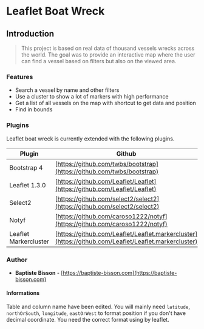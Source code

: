 # Leaflet Boat Wreck

## Introduction

> This project is based on real data of thousand vessels wrecks across the world. The goal was to provide an interactive map where the user can find a vessel based on filters but also on the viewed area.

### Features
- Search a vessel by name and other filters
- Use a cluster to show a lot of markers with high performance
- Get a list of all vessels on the map with shortcut to get data and position
- Find in bounds


### Plugins

Leaflet boat wreck is currently extended with the following plugins.

| Plugin | Github |
| ------ | ------ |
| Bootstrap 4 | [https://github.com/twbs/bootstrap](https://github.com/twbs/bootstrap) |
| Leaflet 1.3.0 | [https://github.com/Leaflet/Leaflet](https://github.com/Leaflet/Leaflet) |
| Select2 | [https://github.com/select2/select2](https://github.com/select2/select2) |
| Notyf | [https://github.com/caroso1222/notyf](https://github.com/caroso1222/notyf) |
| Leaflet Markercluster | [https://github.com/Leaflet/Leaflet.markercluster](https://github.com/Leaflet/Leaflet.markercluster) |

### Author

- **Baptiste Bisson** - [https://baptiste-bisson.com](https://baptiste-bisson.com)

#### Informations

Table and column name have been edited. You will mainly need `latitude`, `northOrSouth`, `longitude`, `eastOrWest` to format position if you don't have decimal coordinate. You need the correct format using by leaflet.
